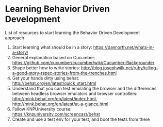 # Learning Behavior Driven Development
List of resources to start learning the Behavior Driven Development approach 

1. Start learning what should be in a story: https://dannorth.net/whats-in-a-story/
2. General explanation based on Cucumber: https://github.com/cucumber/cucumber/wiki/Cucumber-Backgrounder
3. Shape better how to write stories: http://blog.josephwilk.net/ruby/telling-a-good-story-rspec-stories-from-the-trenches.html
4. Get your hands dirty using behat: http://behat.org/en/latest/quick_start.html
5. Understand that you can test emulating the browser and the differences between headless browser emulators and browser controllers: http://mink.behat.org/en/latest/index.html, http://mink.behat.org/en/latest/at-a-glance.html
6. Follow KNPUniversity course: https://knpuniversity.com/screencast/behat
7. Create and use a test env for your test, and boot the tests from there
